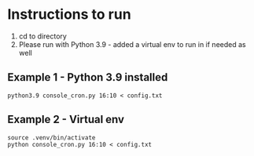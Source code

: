 # Instructions to run

1. cd to directory 
1. Please run with Python 3.9 - added a virtual env to run in if needed as well

## Example 1 - Python 3.9 installed

    
    python3.9 console_cron.py 16:10 < config.txt

## Example 2 -  Virtual env


    source .venv/bin/activate
    python console_cron.py 16:10 < config.txt